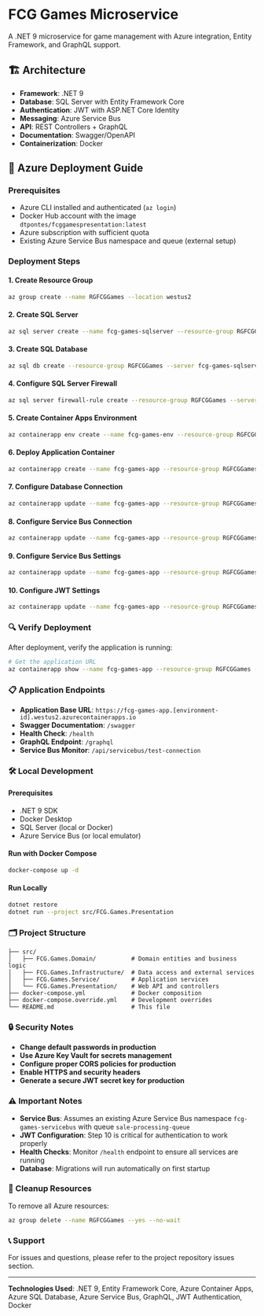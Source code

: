 ﻿# FCG Games Microservice

A .NET 9 microservice for game management with Azure integration, Entity Framework, and GraphQL support.

## 🏗️ Architecture

- **Framework**: .NET 9
- **Database**: SQL Server with Entity Framework Core
- **Authentication**: JWT with ASP.NET Core Identity
- **Messaging**: Azure Service Bus
- **API**: REST Controllers + GraphQL
- **Documentation**: Swagger/OpenAPI
- **Containerization**: Docker

## 🚀 Azure Deployment Guide

### Prerequisites

- Azure CLI installed and authenticated (`az login`)
- Docker Hub account with the image `dtpontes/fcggamespresentation:latest`
- Azure subscription with sufficient quota
- Existing Azure Service Bus namespace and queue (external setup)

### Deployment Steps

#### 1. Create Resource Group
```bash
az group create --name RGFCGGames --location westus2
```

#### 2. Create SQL Server
```bash
az sql server create --name fcg-games-sqlserver --resource-group RGFCGGames --location westus2 --admin-user sqladmin --admin-password YourStrongPassword123
```

#### 3. Create SQL Database
```bash
az sql db create --resource-group RGFCGGames --server fcg-games-sqlserver --name FCGGamesDatabase --service-objective S0
```

#### 4. Configure SQL Server Firewall
```bash
az sql server firewall-rule create --resource-group RGFCGGames --server fcg-games-sqlserver --name AllowAzureServices --start-ip-address 0.0.0.0 --end-ip-address 0.0.0.0
```

#### 5. Create Container Apps Environment
```bash
az containerapp env create --name fcg-games-env --resource-group RGFCGGames --location westus2
```

#### 6. Deploy Application Container
```bash
az containerapp create --name fcg-games-app --resource-group RGFCGGames --environment fcg-games-env --image dtpontes/fcggamespresentation:latest --target-port 8080 --ingress external --env-vars ASPNETCORE_ENVIRONMENT=Production
```

#### 7. Configure Database Connection
```bash
az containerapp update --name fcg-games-app --resource-group RGFCGGames --set-env-vars "ConnectionStrings__DefaultConnection=Server=fcg-games-sqlserver.database.windows.net;Database=FCGGamesDatabase;User=sqladmin;Password=YourStrongPassword123;TrustServerCertificate=True;Encrypt=True;"
```

#### 8. Configure Service Bus Connection
```bash
az containerapp update --name fcg-games-app --resource-group RGFCGGames --set-env-vars "ServiceBus__ConnectionString=Endpoint=sb://fcg-games-servicebus.servicebus.windows.net/;SharedAccessKeyName=RootManageSharedAccessKey;SharedAccessKey=83uilbws19wJIBUXcNOqNaDylJ9oFiDEv+ASbHpvwmc="
```

#### 9. Configure Service Bus Settings
```bash
az containerapp update --name fcg-games-app --resource-group RGFCGGames --set-env-vars ServiceBus__SalesQueueName=sale-processing-queue ServiceBus__MaxConcurrentCalls=5 ServiceBus__MessageTimeoutSeconds=300
```

#### 10. Configure JWT Settings
```bash
az containerapp update --name fcg-games-app --resource-group RGFCGGames --set-env-vars "JwtSettings__Issuer=FCG.Presentation" "JwtSettings__Audience=FCG.WebApp" "JwtSettings__SecretKey=MyPresentationSecretKey123456789"
```

### 🔍 Verify Deployment

After deployment, verify the application is running:

```bash
# Get the application URL
az containerapp show --name fcg-games-app --resource-group RGFCGGames --query properties.configuration.ingress.fqdn
```

### 📋 Application Endpoints

- **Application Base URL**: `https://fcg-games-app.[environment-id].westus2.azurecontainerapps.io`
- **Swagger Documentation**: `/swagger`
- **Health Check**: `/health`
- **GraphQL Endpoint**: `/graphql`
- **Service Bus Monitor**: `/api/servicebus/test-connection`

### 🛠️ Local Development

#### Prerequisites
- .NET 9 SDK
- Docker Desktop
- SQL Server (local or Docker)
- Azure Service Bus (or local emulator)

#### Run with Docker Compose
```bash
docker-compose up -d
```

#### Run Locally
```bash
dotnet restore
dotnet run --project src/FCG.Games.Presentation
```

### 🗂️ Project Structure

```
├── src/
│   ├── FCG.Games.Domain/          # Domain entities and business logic
│   ├── FCG.Games.Infrastructure/  # Data access and external services
│   ├── FCG.Games.Service/         # Application services
│   └── FCG.Games.Presentation/    # Web API and controllers
├── docker-compose.yml             # Docker composition
├── docker-compose.override.yml    # Development overrides
└── README.md                      # This file
```

### 🔒 Security Notes

- **Change default passwords in production**
- **Use Azure Key Vault for secrets management**
- **Configure proper CORS policies for production**
- **Enable HTTPS and security headers**
- **Generate a secure JWT secret key for production**

### ⚠️ Important Notes

- **Service Bus**: Assumes an existing Azure Service Bus namespace `fcg-games-servicebus` with queue `sale-processing-queue`
- **JWT Configuration**: Step 10 is critical for authentication to work properly
- **Health Checks**: Monitor `/health` endpoint to ensure all services are running
- **Database**: Migrations will run automatically on first startup

### 🧹 Cleanup Resources

To remove all Azure resources:

```bash
az group delete --name RGFCGGames --yes --no-wait
```

### 📞 Support

For issues and questions, please refer to the project repository issues section.

---

**Technologies Used**: .NET 9, Entity Framework Core, Azure Container Apps, Azure SQL Database, Azure Service Bus, GraphQL, JWT Authentication, Docker